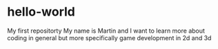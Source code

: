 # hello-world
My first repositorty
My name is Martin and I want to learn more about coding in general but more specifically game development in 2d and 3d
